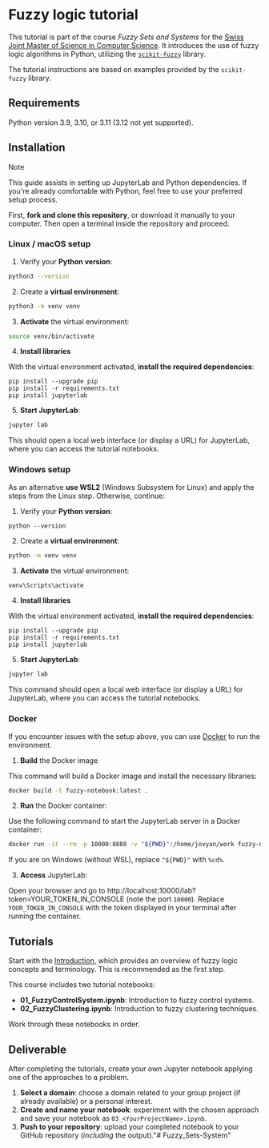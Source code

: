 # Fuzzy logic tutorial

This tutorial is part of the course _Fuzzy Sets and Systems_
for the [Swiss Joint Master of Science in Computer Science](https://mcs.unibnf.ch/). 
It introduces the use of fuzzy logic algorithms in Python, 
utilizing the [`scikit-fuzzy`](https://scikit-fuzzy.github.io/scikit-fuzzy/) library.

The tutorial instructions are based on examples provided by the `scikit-fuzzy` library.

## Requirements

Python version 3.9, 3.10, or 3.11 (3.12 not yet supported).

## Installation

> [!NOTE]
> This guide assists in setting up JupyterLab and Python dependencies. 
> If you're already comfortable with Python, feel free to use your preferred setup process.

First, **fork and clone this repository**, or download it manually to your computer. 
Then open a terminal inside the repository and proceed.

### Linux / macOS setup

1. Verify your **Python version**:

```bash
python3 --version
```

2. Create a **virtual environment**:

```bash
python3 -m venv venv
```

3. **Activate** the virtual environment:

```bash
source venv/bin/activate
```

4. **Install libraries**

With the virtual environment activated, **install the required dependencies**:

```
pip install --upgrade pip
pip install -r requirements.txt
pip install jupyterlab
```

5. **Start JupyterLab**:

```bash
jupyter lab
```

This should open a local web interface (or display a URL) for JupyterLab, where you can access the tutorial notebooks.


### Windows setup

As an alternative **use WSL2** (Windows Subsystem for Linux) and apply the steps from the Linux step.
Otherwise, continue:

1. Verify your **Python version**:

```shell
python --version
```

2. Create a **virtual environment**:

```bash
python -m venv venv
```

3. **Activate** the virtual environment:

```bash
venv\Scripts\activate
```

4. **Install libraries**

With the virtual environment activated, **install the required dependencies**:

```
pip install --upgrade pip
pip install -r requirements.txt
pip install jupyterlab
```

5. **Start JupyterLab**:

```bash
jupyter lab
```

This command should open a local web interface (or display a URL) for JupyterLab, where you can access the tutorial notebooks.

### Docker

If you encounter issues with the setup above, you can use [Docker](https://docs.docker.com/get-docker/) to run the environment.

1. **Build** the Docker image

This command will build a Docker image and install the necessary libraries:

```bash
docker build -t fuzzy-notebook:latest .
```

2. **Run** the Docker container:

Use the following command to start the JupyterLab server in a Docker container:

```bash
docker run -it --rm -p 10000:8888 -v "${PWD}":/home/jovyan/work fuzzy-notebook:latest
```

If you are on Windows (without WSL), replace `"${PWD}"` with `%cd%`.

3. **Access** JupyterLab:

Open your browser and go to http://localhost:10000/lab?token=YOUR_TOKEN_IN_CONSOLE (note the port `10000`).
Replace `YOUR_TOKEN_IN_CONSOLE` with the token displayed in your terminal after running the container. 


## Tutorials

Start with the [Introduction](./Introduction.md), which provides an overview 
of fuzzy logic concepts and terminology. This is recommended as the first step.

This course includes two tutorial notebooks:

* **01_FuzzyControlSystem.ipynb**: Introduction to fuzzy control systems.
* **02_FuzzyClustering.ipynb**: Introduction to fuzzy clustering techniques.

Work through these notebooks in order.

## Deliverable

After completing the tutorials, create your own Jupyter notebook applying one of the approaches to a problem.

1. **Select a domain**: choose a domain related to your group project (if already available) or a personal interest. 
2. **Create and name your notebook**: experiment with the chosen approach and save your notebook as `03_<YourProjectName>.ipynb`. 
3. **Push to your repository**: upload your completed notebook to your GitHub repository (_including_ the output)."# Fuzzy_Sets-System" 
